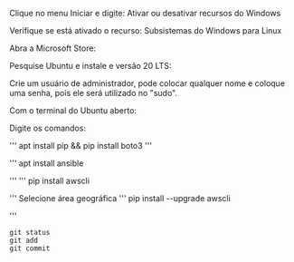 Clique no menu Iniciar e digite: Ativar ou desativar recursos do Windows 

Verifique se está ativado o recurso: Subsistemas do Windows para Linux

Abra a Microsoft Store:


Pesquise Ubuntu e instale e versão 20 LTS:

Crie um usuário de administrador, pode colocar qualquer nome e coloque uma senha, pois ele será utilizado no "sudo".

Com o terminal do Ubuntu aberto:



Digite os comandos:

'''
apt install pip && pip install boto3
'''


'''
apt install ansible

'''
'''
pip install awscli

'''
Selecione área geográfica
'''
pip install --upgrade awscli

'''

```
git status
git add
git commit
```